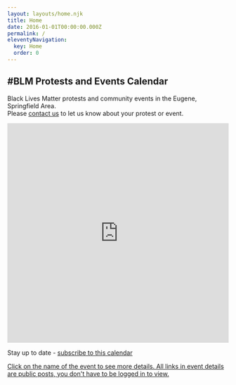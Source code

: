 ```yaml
---
layout: layouts/home.njk
title: Home
date: 2016-01-01T00:00:00.000Z
permalink: /
eleventyNavigation:
  key: Home
  order: 0
---
```



## #BLM Protests and Events Calendar
<p>Black Lives Matter protests and community events in the Eugene, Springfield Area.<br> Please <a href="/contact/">contact us</a> to let us know about your protest or event.</p>
<!-- <div id="calendar" class="fc fc-ltr fc-unthemed" style="margin: 16px 0 0 0;"></div> -->
<iframe src="https://calendar.google.com/calendar/embed?height=500&amp;wkst=1&amp;bgcolor=%23ffffff&amp;ctz=America%2FLos_Angeles&amp;src=b2htZGIyMHFxdmZrazlnajUzdGdpNzNzdGtAZ3JvdXAuY2FsZW5kYXIuZ29vZ2xlLmNvbQ&amp;color=%239E69AF&amp;showTitle=0&amp;showNav=0&amp;showDate=1&amp;mode=AGENDA&amp;showPrint=0&amp;showCalendars=0&amp;showTz=1&amp;showTabs=1" style="max-height: 50vh" width="100%" height="500px" frameborder="0" scrolling="no"></iframe>
<p>Stay up to date - <a href="https://calendar.google.com/calendar?cid=b2htZGIyMHFxdmZrazlnajUzdGdpNzNzdGtAZ3JvdXAuY2FsZW5kYXIuZ29vZ2xlLmNvbQ" target="_blank">subscribe to this calendar</p>
<div>Click on the name of the event to see more details. All links in event details are public posts, you don't have to be logged in to view.</div>
